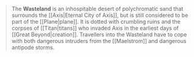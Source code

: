 > The **Wasteland** is an inhospitable desert of polychromatic sand that surrounds the [[Axis|Eternal City of Axis]], but is still considered to be part of the [[Plane|plane]]. It is dotted with crumbling ruins and the corpses of [[Titan|titans]] who invaded Axis in the earliest days of [[Great Beyond|creation]]. Travellers into the Wasteland have to cope with both dangerous intruders from the [[Maelstrom]] and dangerous antipode storms.








